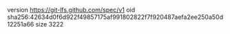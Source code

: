 version https://git-lfs.github.com/spec/v1
oid sha256:42634d0f6d922f49857175af991802822f7f920487aefa2ee250a50d12251a66
size 3222
